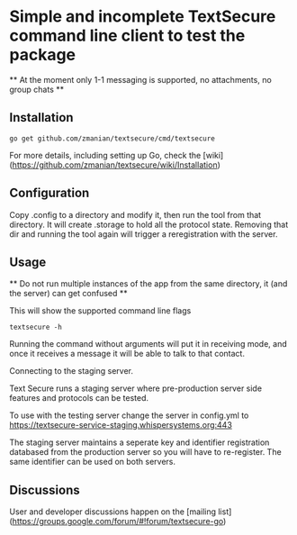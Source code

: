 # Simple and incomplete TextSecure command line client to test the package

** At the moment only 1-1 messaging is supported, no attachments, no group chats **

Installation
------------

    go get github.com/zmanian/textsecure/cmd/textsecure

For more details, including setting up Go, check the [wiki] (https://github.com/zmanian/textsecure/wiki/Installation)

Configuration
-------------

Copy .config to a directory and modify it, then run the tool from that directory.
It will create .storage to hold all the protocol state. Removing that dir and running
the tool again will trigger a reregistration with the server.

Usage
-----
** Do not run multiple instances of the app from the same directory, it (and the server) can get confused **

This will show the supported command line flags

    textsecure -h

Running the command without arguments will put it in receiving mode, and once it receives a message it will
be able to talk to that contact.

Connecting to the staging server.

Text Secure runs a staging server where pre-production server side features and protocols can be tested.

To use with the testing server change the server in config.yml to https://textsecure-service-staging.whispersystems.org:443

The staging server maintains a seperate key and identifier registration databased from the production server so you will have to re-register. The same identifier can be used on both servers.


Discussions
-----------

User and developer discussions happen on the [mailing list] (https://groups.google.com/forum/#!forum/textsecure-go)
